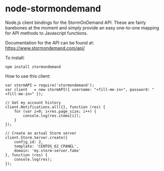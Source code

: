 node-stormondemand
=============

Node.js client bindings for the StormOnDemand API.  These are fairly barebones at
the moment and simply provide an easy one-to-one mapping for API methods to Javascript
functions.

Documentation for the API can be found at: https://www.stormondemand.com/api/

To install:

```
npm install stormondemand
```

How to use this client:

```
var stormAPI = require('stormondemand');
var client   = new stormAPI({ username: "<fill-me-in>", password: "<fill-me-in>" });

// Get my account history
client.Notifications.all({}, function (res) {
	for (var i=0; i<res.page_size; i++) {
		console.log(res.items[i]);
	}
});

// Create an actual Storm server
client.Storm.Server.create({
	config_id: 2,
	template: 'CENTOS_62_CPANEL',
	domain: 'my.storm-server.fake'
}, function (res) {
	console.log(res);
});
```

